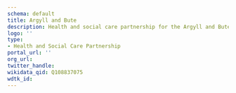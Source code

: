 ```yaml
---
schema: default
title: Argyll and Bute
description: Health and social care partnership for the Argyll and Bute area
logo: ''
type:
- Health and Social Care Partnership
portal_url: ''
org_url: 
twitter_handle: 
wikidata_qid: Q108837075
wdtk_id: 
---
```

